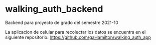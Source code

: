# walking_auth_backend
Backend para proyecto de grado del semestre 2021-10

La aplicacion de celular para recolectar los datos se encuentra en el siguiente repositorio:
https://github.com/gaHamilton/walking_auth_app
